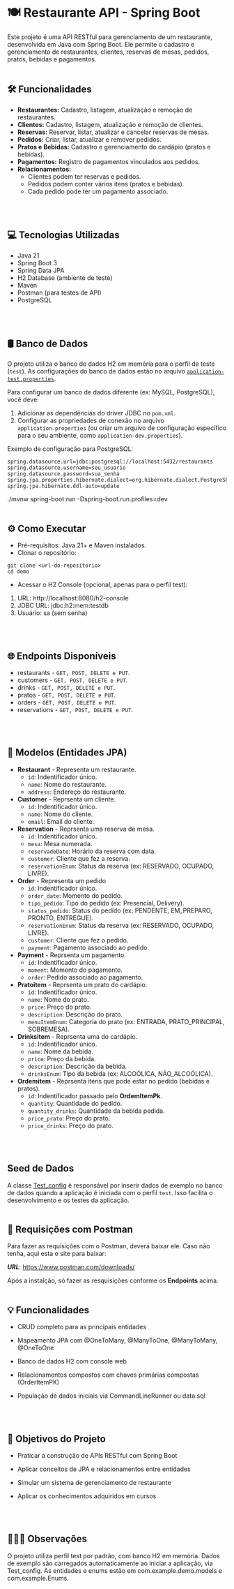 # 🍽️ Restaurante API - Spring Boot

Este projeto é uma API RESTful para gerenciamento de um restaurante, desenvolvida em Java com Spring Boot. Ele permite o cadastro e gerenciamento de restaurantes, clientes, reservas de mesas, pedidos, pratos, bebidas e pagamentos.
<br>
<br>

## 🛠️ Funcionalidades

- **Restaurantes:** Cadastro, listagem, atualização e remoção de restaurantes.
- **Clientes:** Cadastro, listagem, atualização e remoção de clientes.
- **Reservas:** Reservar, listar, atualizar e cancelar reservas de mesas.
- **Pedidos:** Criar, listar, atualizar e remover pedidos.
- **Pratos e Bebidas:** Cadastro e gerenciamento do cardápio (pratos e bebidas).
- **Pagamentos:** Registro de pagamentos vinculados aos pedidos.
- **Relacionamentos:**
  - Clientes podem ter reservas e pedidos.
  - Pedidos podem conter vários itens (pratos e bebidas).
  - Cada pedido pode ter um pagamento associado.
<br>
<br>

## 💻 Tecnologias Utilizadas

- Java 21
- Spring Boot 3
- Spring Data JPA
- H2 Database (ambiente de teste)
- Maven
- Postman (para testes de API)
- PostgreSQL
<br>
<br>

## 🛢️ Banco de Dados

O projeto utiliza o banco de dados H2 em memória para o perfil de teste (`test`). As configurações do banco de dados estão no arquivo [`application-test.properties`](../../../../../c:/Users/55119/Desktop/restaurante/demo/src/main/resources/application-test.properties ).

Para configurar um banco de dados diferente (ex: MySQL, PostgreSQL), você deve:

1.  Adicionar as dependências do driver JDBC no `pom.xml`.
2.  Configurar as propriedades de conexão no arquivo `application.properties` (ou criar um arquivo de configuração específico para o seu ambiente, como `application-dev.properties`).

Exemplo de configuração para PostgreSQL:

```properties
spring.datasource.url=jdbc:postgresql://localhost:5432/restaurants
spring.datasource.username=seu_usuario
spring.datasource.password=sua_senha
spring.jpa.properties.hibernate.dialect=org.hibernate.dialect.PostgreSQLDialect
spring.jpa.hibernate.ddl-auto=update
```

./mvnw spring-boot:run -Dspring-boot.run.profiles=dev
<br>
<br>

## ⚙️ Como Executar

- Pré-requisitos: Java 21+ e Maven instalados.
- Clonar o repositório:
```
git clone <url-do-repositorio>
cd demo
```
- Acessar o H2 Console (opcional, apenas para o perfil test):
 
1. URL: http://localhost:8080/h2-console
2. JDBC URL: jdbc:h2:mem:testdb
3. Usuário: sa (sem senha)
<br>
<br>

## 🌐 Endpoints Disponíveis

- restaurants - `GET, POST, DELETE e PUT`.
- customers - `GET, POST, DELETE e PUT`.
- drinks - `GET, POST, DELETE e PUT`.
- pratos - `GET, POST, DELETE e PUT`.
- orders - `GET, POST, DELETE e PUT`.
- reservations - `GET, POST, DELETE e PUT`.
<br>
<br>

## 📌 Modelos (Entidades JPA)

- **Restaurant** - Representa um restaurante.
  - `id`: Indentificador único.
  - `name`: Nome do restaurante.
  - `address`: Endereço do restaurante.
- **Customer** - Reprsenta um cliente.
  - `id`: Indentificador único.
  - `name`: Nome do cliente.
  - `email`: Email do cliente.
- **Reservation** - Reprsenta uma reserva de mesa.
  - `id`: Indentificador único.
  - `mesa`: Mesa numerada.
  - `reservadeDate`: Horário da reserva com data.
  - `customer`: Cliente que fez a reserva.
  - `reservationEnum`: Status da reserva (ex: RESERVADO, OCUPADO, LIVRE).
- **Order** - Representa um pedido
  - `id`: Indentificador único.
  - `order_date`: Momento do pedido.
  - `tipo_pedido`: Tipo do pedido (ex: Presencial, Delivery).
  - `status_pedido`: Status do pedido (ex: PENDENTE, EM_PREPARO, PRONTO, ENTREGUE).
  - `reservationEnum`: Status da reserva (ex: RESERVADO, OCUPADO, LIVRE).
  - `customer`: Cliente que fez o pedido.
  - `payment`: Pagamento associado ao pedido.
- **Payment** - Reprsenta um pagamento.
  - `id`: Indentificador único.
  - `moment`: Momento do pagamento.
  - `order`: Pedido associado ao pagamento.
- **Pratoitem** - Reprsenta um prato do cardápio.
  - `id`: Indentificador único.
  - `name`: Nome do prato.
  - `price`: Preço do prato.
  - `description`: Descrição do prato.
  - `menuItemEnum`: Categoria do prato (ex: ENTRADA, PRATO_PRINCIPAL, SOBREMESA).
- **Drinksitem** - Reprsenta uma do cardápio.
  - `id`: Indentificador único.
  - `name`: Nome da bebida.
  - `price`: Preço da bebida.
  - `description`: Descrição da bebida.
  - `drinksEnum`: Tipo da bebida (ex: ALCOÓLICA, NÃO_ALCOÓLICA).
- **Ordemitem** - Reprsenta itens que pode estar no pedido (bebidas e pratos).
  - `id`: Indentificador passado pelo **OrdemItemPk**.
  - `quantity`: Quantidade do pedido.
  - `quantity_drinks`: Quantidade da bebida pedida.
  - `price_prato`: Preço do prato.
  - `price_drinks`: Preço do prato.
<br>
<br>

## Seed de Dados
A classe [Test_config]() é responsável por inserir dados de exemplo no banco de dados quando a aplicação é iniciada com o perfil `test`. Isso facilita o desenvolvimento e os testes da aplicação.
<br>
<br>

## 🧰 Requisições com Postman
Para fazer as requisições com o Postman, deverá baixar ele. Caso não tenha, aqui esta o site para baixar: 

***URL***: https://www.postman.com/downloads/

Após a instalção, só fazer as resquisições conforme os **Endpoints** acima.
<br>
<br>

## 💡 Funcionalidades
- CRUD completo para as principais entidades

- Mapeamento JPA com @OneToMany, @ManyToOne, @ManyToMany, @OneToOne

- Banco de dados H2 com console web

- Relacionamentos compostos com chaves primárias compostas (OrderItemPK)

- População de dados iniciais via CommandLineRunner ou data.sql
<br>
<br>

## 🎯 Objetivos do Projeto
- Praticar a construção de APIs RESTful com Spring Boot

- Aplicar conceitos de JPA e relacionamentos entre entidades

- Simular um sistema de gerenciamento de restaurante

- Aplicar os conhecimentos adquiridos em cursos
<br>
<br>

## 🕵🏻‍♂️ Observações
O projeto utiliza perfil test por padrão, com banco H2 em memória.
Dados de exemplo são carregados automaticamente ao iniciar a aplicação, via Test_config.
As entidades e enums estão em com.example.demo.models e com.example.Enums.
  
